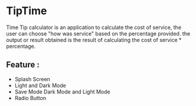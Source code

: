 # TipTime
Time Tip calculator is an application to calculate the cost of service, the user can choose "how was service" based on the percentage provided. the output or result obtained is the result of calculating the cost of service * percentage.
## Feature :
- Splash Screen
- Light and Dark Mode
- Save Mode Dark Mode and Light Mode
- Radio Button
